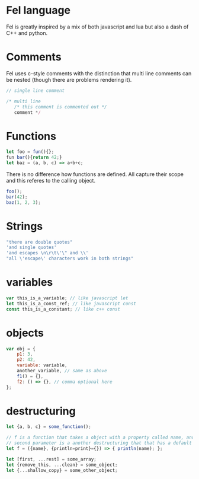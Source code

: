 # Fel language
Fel is greatly inspired by a mix of both javascript and lua but also a dash of C++ and python.

# Comments
Fel uses c-style comments with the distinction that multi line comments can be nested (though there are problems rendering it).

```javascript
// single line comment

/* multi line
   /* this comment is commented out */
   comment */
```

# Functions

```javascript
let foo = fun(){};
fun bar(){return 42;}
let baz = (a, b, c) => a+b+c;
```

There is no difference how functions are defined. All capture their scope and this referes to the calling object.

```javascript
foo();
bar(42);
baz(1, 2, 3);
```

# Strings

```javascript
"there are double quotes"
'and single quotes'
'and escapes \n\r\t\'\" and \\'
"all \'escape\' characters work in both strings"
```

# variables

```javascript
var this_is_a_variable; // like javascript let
let this_is_a_const_ref; // like javascript const
const this_is_a_constant; // like c++ const
```

# objects

```javascript
var obj = {
    p1: 3,
    p2: 42,
    variable: variable,
    another_variable, // same as above
    f1() = {},
    f2: () => {}, // comma optional here
};
```

# destructuring

```javascript
let {a, b, c} = some_function();

// f is a function that takes a object with a property called name, and sends it to the name parameter
// second parameter is a another destructuring that that has a default value if the property is missing and a default property of empty object
let f = ({name}, {println=print}={}) => { println(name); };

let [first, ...rest] = some_array;
let {remove_this, ...clean} = some_object;
let {...shallow_copy} = some_other_object;
```
